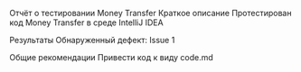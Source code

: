 Отчёт о тестировании Money Transfer
Краткое описание
Протестирован код Money Transfer в среде IntelliJ IDEA

Результаты
Обнаруженный дефект: Issue 1

Общие рекомендации
Привести код к виду code.md